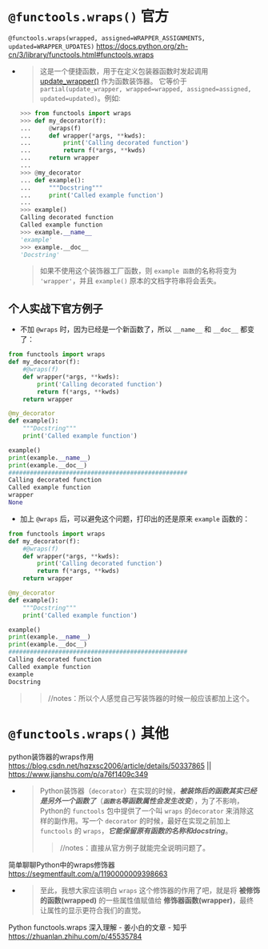 
# `@functools.wraps()` 官方

`@functools.wraps(wrapped, assigned=WRAPPER_ASSIGNMENTS, updated=WRAPPER_UPDATES)` https://docs.python.org/zh-cn/3/library/functools.html#functools.wraps
- > 这是一个便捷函数，用于在定义包装器函数时发起调用 [update_wrapper()](https://docs.python.org/zh-cn/3/library/functools.html#functools.update_wrapper) 作为函数装饰器。 它等价于 `partial(update_wrapper, wrapped=wrapped, assigned=assigned, updated=updated)`。例如:
  ```py
  >>> from functools import wraps
  >>> def my_decorator(f):
  ...     @wraps(f)
  ...     def wrapper(*args, **kwds):
  ...         print('Calling decorated function')
  ...         return f(*args, **kwds)
  ...     return wrapper
  ...
  >>> @my_decorator
  ... def example():
  ...     """Docstring"""
  ...     print('Called example function')
  ...
  >>> example()
  Calling decorated function
  Called example function
  >>> example.__name__
  'example'
  >>> example.__doc__
  'Docstring'
  ```
  > 如果不使用这个装饰器工厂函数，则 `example 函数`的名称将变为 `'wrapper'`，并且 `example()` 原本的文档字符串将会丢失。

## 个人实战下官方例子

- 不加 `@wraps` 时，因为已经是一个新函数了，所以 `__name__` 和 `__doc__` 都变了：
```py
from functools import wraps
def my_decorator(f):
    #@wraps(f)
    def wrapper(*args, **kwds):
        print('Calling decorated function')
        return f(*args, **kwds)
    return wrapper

@my_decorator
def example():
    """Docstring"""
    print('Called example function')

example()
print(example.__name__)
print(example.__doc__)
##################################################
Calling decorated function
Called example function
wrapper
None
```
- 加上 `@wraps` 后，可以避免这个问题，打印出的还是原来 `example` 函数的：
```py
from functools import wraps
def my_decorator(f):
    #@wraps(f)
    def wrapper(*args, **kwds):
        print('Calling decorated function')
        return f(*args, **kwds)
    return wrapper

@my_decorator
def example():
    """Docstring"""
    print('Called example function')

example()
print(example.__name__)
print(example.__doc__)
##################################################
Calling decorated function
Called example function
example
Docstring
```
>> //notes：所以个人感觉自己写装饰器的时候一般应该都加上这个。

# `@functools.wraps()` 其他

python装饰器的wraps作用 https://blog.csdn.net/hqzxsc2006/article/details/50337865 || https://www.jianshu.com/p/a76f1409c349
- > Python装饰器（`decorator`）在实现的时候，***被装饰后的函数其实已经是另外一个函数了***（***`函数名`等函数属性会发生改变***），为了不影响，Python的 `functools` 包中提供了一个叫 `wraps` 的`decorator` 来消除这样的副作用。写一个 `decorator` 的时候，最好在实现之前加上 `functools` 的 `wraps`，***它能保留原有函数的名称和docstring***。
  >> //notes：直接从官方例子就能完全说明问题了。

简单聊聊Python中的wraps修饰器 https://segmentfault.com/a/1190000009398663
- > 至此，我想大家应该明白 `wraps` 这个修饰器的作用了吧，就是将 **被修饰的函数(wrapped)** 的一些属性值赋值给 **修饰器函数(wrapper)**，最终让属性的显示更符合我们的直觉。

Python functools.wraps 深入理解 - 姜小白的文章 - 知乎 https://zhuanlan.zhihu.com/p/45535784
